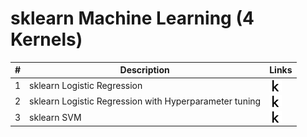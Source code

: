 # sklearn Machine Learning (4 Kernels)

\# | Description | Links
--- | --- | ---
1 | sklearn Logistic Regression | <a href="https://www.kaggle.com/funxexcel/p1-sklearn-logistic-regression"><img src="icons/kaggle.png" width="20px" align="top" title="Kaggle Kernel"></a> 
2 | sklearn Logistic Regression with Hyperparameter tuning | <a href="https://www.kaggle.com/funxexcel/p2-logistic-regression-hyperparameter-tuning"><img src="icons/kaggle.png" width="20px" align="top" title="Kaggle Kernel"></a> 
3 | sklearn SVM | <a href="https://www.kaggle.com/funxexcel/p1-sklearn-svm-model"><img src="icons/kaggle.png" width="20px" align="top" title="Kaggle Kernel"></a>

